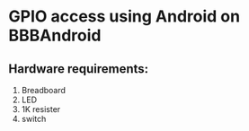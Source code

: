GPIO access using Android on BBBAndroid
==============================

Hardware requirements:
-----------------------------

1. Breadboard
2. LED
3. 1K resister
4. switch